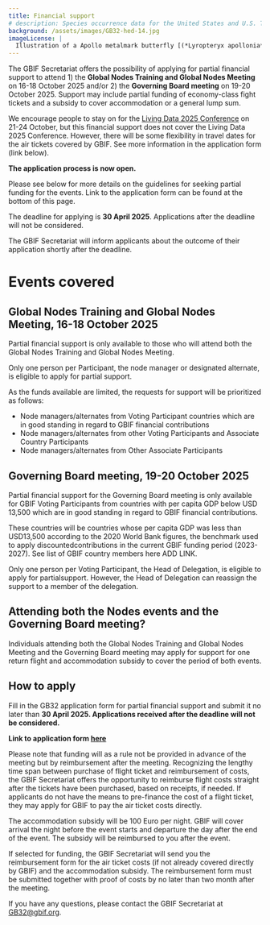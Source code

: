 ```yaml
---
title: Financial support
# description: Species occurrence data for the United States and U.S. Territories.
background: /assets/images/GB32-hed-14.jpg
imageLicense: |
  Illustration of a Apollo metalmark butterfly [(*Lyropteryx apollonia* Westwood, 1851)](https://www.gbif.org/species/165273183) from E.A. Seguy Papillons. Tolmer Editeur, Paris. Via [Biodiversity Heritage Library.](https://flic.kr/p/Diwh57)
---
```


The GBIF Secretariat offers the possibility of applying for partial financial support to attend 1) the **Global Nodes Training and Global Nodes Meeting** on 16-18 October 2025 and/or 2) the **Governing Board meeting** on 19-20 October 2025. Support may include partial funding of economy-class fight tickets and a subsidy to cover accommodation or a general lump sum.  

We encourage people to stay on for the [Living Data 2025 Conference](https://www.livingdata2025.com/) on 21-24 October, but this financial support does not cover the Living Data 2025 Conference. However, there will be some flexibility in travel dates for the air tickets covered by GBIF. See more information in the application form (link below). 

**The application process is now open.**  

Please see below for more details on the guidelines for seeking partial funding for the events. Link to the application form can be found at the bottom of this page.  

The deadline for applying is **30 April 2025**. Applications after the deadline will not be considered.  

The GBIF Secretariat will inform applicants about the outcome of their application shortly after the deadline.  

# Events covered 

## Global Nodes Training and Global Nodes Meeting, 16-18 October 2025

Partial financial support is only available to those who will attend both the Global Nodes Training and Global Nodes Meeting. 

Only one person per Participant, the node manager or designated alternate, is eligible to apply for partial support. 

As the funds available are limited, the requests for support will be prioritized as follows: 
- Node managers/alternates from Voting Participant countries which are in good standing in regard to GBIF financial contributions
- Node managers/alternates from other Voting Participants and Associate Country Participants
- Node managers/alternates from Other Associate Participants

## Governing Board meeting, 19-20 October 2025
Partial financial support for the Governing Board meeting is only available for GBIF Voting Participants from countries with per capita GDP below USD 13,500 which are in good standing in regard to GBIF financial contributions.  

These countries will be countries whose per capita GDP was less than USD13,500 according to the 2020 World Bank figures, the benchmark used to apply discountedcontributions in the current GBIF funding period (2023-2027). See list of GBIF country members here ADD LINK.  

Only one person per Voting Participant, the Head of Delegation, is eligible to apply for partialsupport. However, the Head of Delegation can reassign the support to a member of the delegation.  

## Attending both the Nodes events and the Governing Board meeting?
Individuals attending both the Global Nodes Training and Global Nodes Meeting and the Governing Board meeting may apply for support for one return flight and accommodation subsidy to cover the period of both events.

## How to apply
Fill in the GB32 application form for partial financial support and submit it no later than **30 April 2025. Applications received after the deadline will not be considered.**   

**Link to application form [here](https://docs.google.com/forms/d/e/1FAIpQLScoplI1y89JeEUAwCzaM2QjiR1G9_9HlnYDtPP9caCWY00E6A/viewform?usp=sharing)**  

Please note that funding will as a rule not be provided in advance of the meeting but by reimbursement after the meeting. Recognizing the lengthy time span between purchase of flight ticket and reimbursement of costs, the GBIF Secretariat offers the opportunity to reimburse flight costs straight after the tickets have been purchased, based on receipts, if needed. If applicants do not have the means to pre-finance the cost of a flight ticket, they may apply for GBIF to pay the air ticket costs directly. 

The accommodation subsidy will be 100 Euro per night. GBIF will cover arrival the night before the event starts and departure the day after the end of the event. The subsidy will be reimbursed to you after the event.

If selected for funding, the GBIF Secretariat will send you the reimbursement form for the air ticket costs (if not already covered directly by GBIF) and the accommodation subsidy. The reimbursement form must be submitted together with proof of costs by no later than two month after the meeting.

If you have any questions, please contact the GBIF Secretariat at [GB32@gbif.org](mailto:GB32@gbif.org). 




